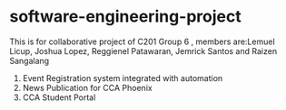 # software-engineering-project
This is for collaborative project of C201 Group 6 , members are:Lemuel Licup, Joshua Lopez, Reggienel Patawaran,  Jemrick Santos and Raizen Sangalang


1. Event Registration system integrated with automation 
2. News Publication for CCA Phoenix 
3. CCA Student Portal 

